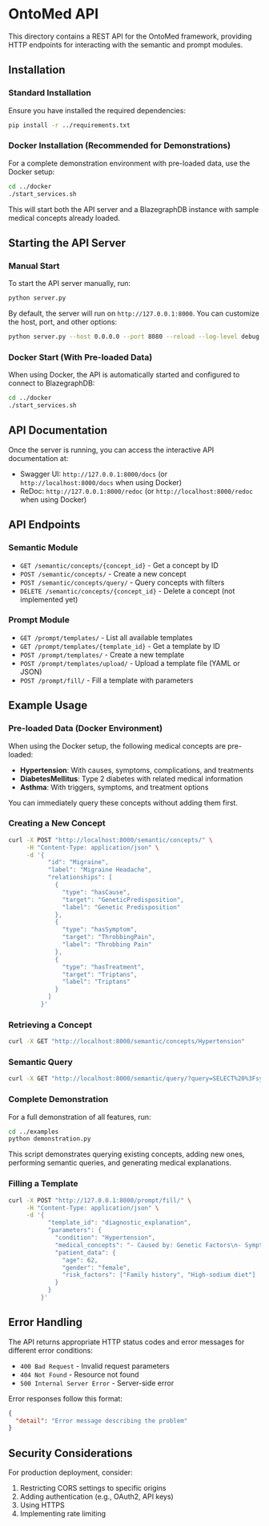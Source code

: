 # OntoMed API

This directory contains a REST API for the OntoMed framework, providing HTTP endpoints for interacting with the semantic and prompt modules.

## Installation

### Standard Installation

Ensure you have installed the required dependencies:

```bash
pip install -r ../requirements.txt
```

### Docker Installation (Recommended for Demonstrations)

For a complete demonstration environment with pre-loaded data, use the Docker setup:

```bash
cd ../docker
./start_services.sh
```

This will start both the API server and a BlazegraphDB instance with sample medical concepts already loaded.

## Starting the API Server

### Manual Start

To start the API server manually, run:

```bash
python server.py
```

By default, the server will run on `http://127.0.0.1:8000`. You can customize the host, port, and other options:

```bash
python server.py --host 0.0.0.0 --port 8080 --reload --log-level debug
```

### Docker Start (With Pre-loaded Data)

When using Docker, the API is automatically started and configured to connect to BlazegraphDB:

```bash
cd ../docker
./start_services.sh
```

## API Documentation

Once the server is running, you can access the interactive API documentation at:

- Swagger UI: `http://127.0.0.1:8000/docs` (or `http://localhost:8000/docs` when using Docker)
- ReDoc: `http://127.0.0.1:8000/redoc` (or `http://localhost:8000/redoc` when using Docker)

## API Endpoints

### Semantic Module

- `GET /semantic/concepts/{concept_id}` - Get a concept by ID
- `POST /semantic/concepts/` - Create a new concept
- `POST /semantic/concepts/query/` - Query concepts with filters
- `DELETE /semantic/concepts/{concept_id}` - Delete a concept (not implemented yet)

### Prompt Module

- `GET /prompt/templates/` - List all available templates
- `GET /prompt/templates/{template_id}` - Get a template by ID
- `POST /prompt/templates/` - Create a new template
- `POST /prompt/templates/upload/` - Upload a template file (YAML or JSON)
- `POST /prompt/fill/` - Fill a template with parameters

## Example Usage

### Pre-loaded Data (Docker Environment)

When using the Docker setup, the following medical concepts are pre-loaded:

- **Hypertension**: With causes, symptoms, complications, and treatments
- **DiabetesMellitus**: Type 2 diabetes with related medical information
- **Asthma**: With triggers, symptoms, and treatment options

You can immediately query these concepts without adding them first.

### Creating a New Concept

```bash
curl -X POST "http://localhost:8000/semantic/concepts/" \
     -H "Content-Type: application/json" \
     -d '{
           "id": "Migraine",
           "label": "Migraine Headache",
           "relationships": [
             {
               "type": "hasCause",
               "target": "GeneticPredisposition",
               "label": "Genetic Predisposition"
             },
             {
               "type": "hasSymptom",
               "target": "ThrobbingPain",
               "label": "Throbbing Pain"
             },
             {
               "type": "hasTreatment",
               "target": "Triptans",
               "label": "Triptans"
             }
           ]
         }'
```

### Retrieving a Concept

```bash
curl -X GET "http://localhost:8000/semantic/concepts/Hypertension"
```

### Semantic Query

```bash
curl -X GET "http://localhost:8000/semantic/query/?query=SELECT%20%3Fsymptom%20%3Flabel%20WHERE%20%7B%20med%3AHypertension%20med%3AhasSymptom%20%3Fsymptom%20.%20%3Fsymptom%20rdfs%3Alabel%20%3Flabel%20.%20%7D"
```

### Complete Demonstration

For a full demonstration of all features, run:

```bash
cd ../examples
python demonstration.py
```

This script demonstrates querying existing concepts, adding new ones, performing semantic queries, and generating medical explanations.

### Filling a Template

```bash
curl -X POST "http://127.0.0.1:8000/prompt/fill/" \
     -H "Content-Type: application/json" \
     -d '{
           "template_id": "diagnostic_explanation",
           "parameters": {
             "condition": "Hypertension",
             "medical_concepts": "- Caused by: Genetic Factors\n- Symptom: Headache",
             "patient_data": {
               "age": 62,
               "gender": "female",
               "risk_factors": ["Family history", "High-sodium diet"]
             }
           }
         }'
```

## Error Handling

The API returns appropriate HTTP status codes and error messages for different error conditions:

- `400 Bad Request` - Invalid request parameters
- `404 Not Found` - Resource not found
- `500 Internal Server Error` - Server-side error

Error responses follow this format:

```json
{
  "detail": "Error message describing the problem"
}
```

## Security Considerations

For production deployment, consider:

1. Restricting CORS settings to specific origins
2. Adding authentication (e.g., OAuth2, API keys)
3. Using HTTPS
4. Implementing rate limiting
